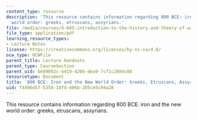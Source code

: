```yaml
---
content_type: resource
description: 'This resource contains information regarding 800 BCE: iron and the new
  world order: greeks, etruscans, assyrians.'
file: /media/courses/4-605-introduction-to-the-history-and-theory-of-architecture-spring-2012/f4496d57535814fd406b205ce5c94a28_MIT4_605S12_lec08.pdf
file_type: application/pdf
learning_resource_types:
- Lecture Notes
license: https://creativecommons.org/licenses/by-nc-sa/4.0/
ocw_type: OCWFile
parent_title: Lecture Handouts
parent_type: CourseSection
parent_uid: be89892c-4419-4266-dea9-7cf1c2884c08
resourcetype: Document
title: '800 BCE: Iron and the New World Order: Greeks, Etruscans, Assyrians'
uid: f4496d57-5358-14fd-406b-205ce5c94a28
---
```

This resource contains information regarding 800 BCE: iron and the new world order: greeks, etruscans, assyrians.
